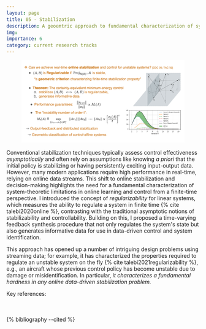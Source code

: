 ```yaml
---
layout: page
title: 05 - Stabilization
description: A geoemtric approach to fundamental characterization of system-theoretic limitations in online learning and control
img:
importance: 6
category: current research tracks
---
```


<figure>
<center>
  <img src="/assets/img/projects/stabilization_track.png" alt="Online Stabilization" width="700"/>
  <!-- <figcaption>Online Stabilization</figcaption> -->
</center>
</figure>


<p>Conventional stabilization techniques typically assess control effectiveness <em>asymptotically</em> and often rely on assumptions like knowing <em>a priori</em> that the initial policy is stabilizing or having persistently exciting input-output data. However, many modern applications require high performance in real-time, relying on online data streams. This shift to online stabilization and decision-making highlights the need for a fundamental characterization of system-theoretic limitations in online learning and control from a finite-time perspective. I introduced the concept of <em>regularizability</em> for linear systems, which measures the ability to regulate a system in finite time {% cite talebi2020online %}, contrasting with the traditional asymptotic notions of stabilizability and controllability. Building on this, I proposed a time-varying feedback synthesis procedure that not only regulates the system's state but also generates informative data for use in data-driven control and system identification.</p>

<p>This approach has opened up a number of intriguing design problems using streaming data; for example, it has characterized the properties required to regulate an unstable system on the fly {% cite talebi2021regularizability %}, e.g., an aircraft whose previous control policy has become unstable due to damage or misidentification. In particular, <em>it characterizes a fundamental hardness in any online data-driven stabilization problem.</em></p>


Key references:
<div class="publications">
<p style="margin-top:50px">
{% bibliography --cited %}
</p>
</div>
